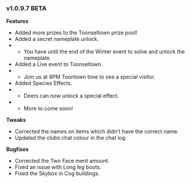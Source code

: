 ### v1.0.9.7 BETA

**Features**
- Added more prizes to the Toonseltown prize pool!
- Added a secret nameplate unlock.
- - You have until the end of the Winter event to solve and unlock the nameplate.
- Added a Live event to Toonseltown.
- - Join us at 8PM Toontown time to see a special visitor.
- Added Species Effects.
- - Deers can now unlock a special effect.
- - More to come soon!


**Tweaks**
- Corrected the names on items which didn't have the correct name.
- Updated the clubs chat colour in the chat log.


**Bugfixes**
- Corrected the Two Face merit amount.
- Fixed an issue with Long leg boots.
- Fixed the Skybox in Cog buildings.
